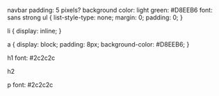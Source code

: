 navbar
padding: 5 pixels?
background color: light green: #D8EEB6
font: sans strong
ul {
  list-style-type: none;
  margin: 0;
  padding: 0;
}

li {
  display: inline;
}

a {
  display: block;
  padding: 8px;
  background-color: #D8EEB6;
}

h1
font: #2c2c2c

h2

p
font: #2c2c2c
